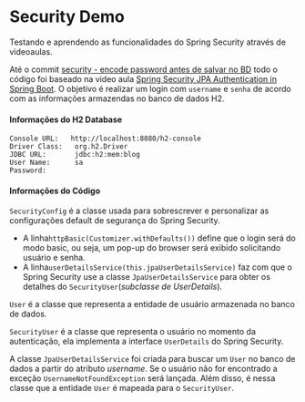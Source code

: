 # Security Demo

Testando e aprendendo as funcionalidades do Spring Security através de videoaulas.

Até o commit [security - encode password antes de salvar no BD](https://github.com/RafaelClaumann/random-study/commit/1728677505e1ea588c093a5764376dbeb0360ced)
todo o código foi baseado na video aula [Spring Security JPA Authentication in Spring Boot](https://youtu.be/awcCiqBO36E).
O objetivo é realizar um login com `username` e `senha` de acordo com as informações armazendas no banco de dados H2.

#### Informações do H2 Database
```text
Console URL:   http://localhost:8080/h2-console
Driver Class:   org.h2.Driver
JDBC URL:       jdbc:h2:mem:blog
User Name:      sa
Password:
```


#### Informações do Código
`SecurityConfig` é a classe usada para sobrescrever e personalizar as configurações default de segurança do Spring Security.
- A linha`httpBasic(Customizer.withDefaults())` define que o login será do modo basic, ou seja, um pop-up do browser será exibido solicitando usuário e senha.
- A linha`userDetailsService(this.jpaUserDetailsService)` faz com que o Spring Security use a classe `JpaUserDetailsService` para
obter os detalhes do `SecurityUser`(_subclasse de UserDetails_).

`User` é a classe que representa a entidade de usuário armazenada no banco de dados.

`SecurityUser` é a classe que representa o usuário no momento da autenticação, ela implementa a interface `UserDetails` do Spring Security.

A classe `JpaUserDetailsService` foi criada para buscar um `User` no banco de dados a partir do atributo _username_. Se o usuário não for
encontrado a exceção `UsernameNotFoundException` será lançada. Além disso, é nessa classe que a entidade `User` é mapeada para
o `SecurityUser`.
